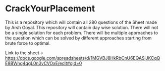 # CrackYourPlacement
This is a repository which will contain all 280 questions of the Sheet made by Arsh Goyal. This repository will contain day wise solution. There will not be a single solution for each problem. There will be multiple approaches to the question which can be solved by different approaches starting from brute force to optimal.

Link to the sheet->
https://docs.google.com/spreadsheets/d/1MGVBJ8HkRbCnU6EQASjJKCqQE8BWng4qgL0n3vCVOxE/edit#gid=0
